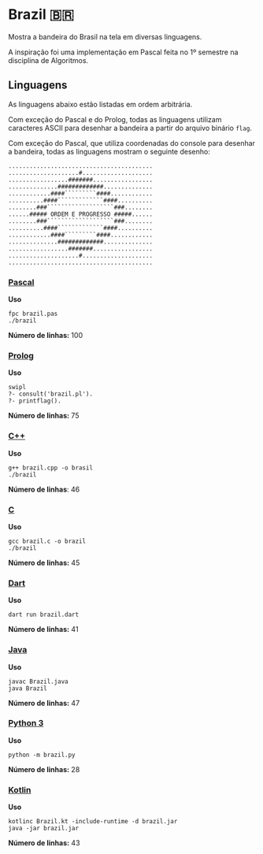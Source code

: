 # Brazil :brazil:

Mostra a bandeira do Brasil na tela em diversas linguagens.

A inspiração foi uma implementação em Pascal feita no 1º semestre na 
disciplina de Algoritmos.

## Linguagens

As linguagens abaixo estão listadas em ordem arbitrária.

Com exceção do Pascal e do Prolog, todas as linguagens utilizam caracteres
ASCII para desenhar a bandeira a partir do arquivo binário `flag`.

Com exceção do Pascal, que utiliza coordenadas do console para desenhar
a bandeira, todas as linguagens mostram o seguinte desenho:

```
.........................................
....................#....................
.................#######.................
..............#############..............
............####`````````####............
..........####`````````````####..........
........###```````````````````###........
......##### ORDEM E PROGRESSO #####......
........###```````````````````###........
..........####`````````````####..........
............####`````````####............
..............#############..............
.................#######.................
....................#....................
.........................................
```

### [Pascal](https://www.freepascal.org/download.html)

**Uso**

    fpc brazil.pas
    ./brazil

**Número de linhas:** 100


### [Prolog](https://www.swi-prolog.org/download/stable)

**Uso**

    swipl
    ?- consult('brazil.pl').
    ?- printflag().
  
**Número de linhas:** 75


### [C++](https://gcc.gnu.org/install/download.html)
    
**Uso**

    g++ brazil.cpp -o brasil
    ./brazil

**Número de linhas**: 46

    
### [C](https://gcc.gnu.org/install/download.html)

**Uso**

    gcc brazil.c -o brazil
    ./brazil

**Número de linhas:** 45


### [Dart](https://dart.dev/get-dart)

**Uso**

    dart run brazil.dart

**Número de linhas:** 41


### [Java](https://www.java.com/pt-BR/download/ie_manual.jsp)

**Uso**

    javac Brazil.java
    java Brazil
    
**Número de linhas:** 47


### [Python 3](https://www.python.org/downloads/)

**Uso**

    python -m brazil.py

**Número de linhas:** 28


### [Kotlin](https://kotlinlang.org/releases.html)

**Uso**

    kotlinc Brazil.kt -include-runtime -d brazil.jar
    java -jar brazil.jar

**Número de linhas:** 43
